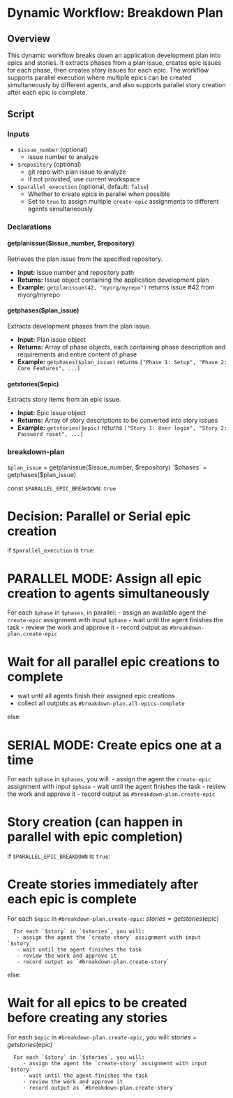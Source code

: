 # Dynamic Workflow: Breakdown Plan

## Overview

This dynamic workflow breaks down an application development plan into epics and stories. It extracts phases from a plan issue, creates epic issues for each phase, then creates story issues for each epic. The workflow supports parallel execution where multiple epics can be created simultaneously by different agents, and also supports parallel story creation after each epic is complete.

## Script

### Inputs
- `$issue_number` (optional)
  - issue number to analyze
- `$repository` (optional)
  - git repo with plan issue to analyze
  - if not provided, use current workspace
- `$parallel_execution` (optional, default: `false`)
  - Whether to create epics in parallel when possible
  - Set to `true` to assign multiple `create-epic` assignments to different agents simultaneously

### Declarations

#### getplanissue($issue_number, $repository)
Retrieves the plan issue from the specified repository.
- **Input:** Issue number and repository path
- **Returns:** Issue object containing the application development plan
- **Example:** `getplanissue(42, "myorg/myrepo")` returns issue #42 from myorg/myrepo

#### getphases($plan_issue)
Extracts development phases from the plan issue.
- **Input:** Plan issue object
- **Returns:** Array of phase objects, each containing phase description and requirements and entire content of phase
- **Example:** `getphases($plan_issue)` returns `["Phase 1: Setup", "Phase 2: Core Features", ...]`

#### getstories($epic)
Extracts story items from an epic issue.
- **Input:** Epic issue object
- **Returns:** Array of story descriptions to be converted into story issues
- **Example:** `getstories($epic)` returns `["Story 1: User login", "Story 2: Password reset", ...]`

 ### breakdown-plan

`$plan_issue` = getplanissue($issue_number, $repository)
`$phases` = getphases($plan_issue)

const `$PARALLEL_EPIC_BREAKDOWN`: `true`

# Decision: Parallel or Serial epic creation
if `$parallel_execution` is `true`:
   # PARALLEL MODE: Assign all epic creation to agents simultaneously
   For each `$phase` in `$phases`, in parallel:
      - assign an available agent the `create-epic` assignment with input `$phase`
      - wait until the agent finishes the task
      - review the work and approve it
      - record output as `#breakdown-plan.create-epic`

   # Wait for all parallel epic creations to complete
   - wait until all agents finish their assigned epic creations
   - collect all outputs as `#breakdown-plan.all-epics-complete`

else:
   # SERIAL MODE: Create epics one at a time
   For each `$phase` in `$phases`, you will:
      - assign the agent the `create-epic` assignment with input `$phase`
      - wait until the agent finishes the task
      - review the work and approve it
      - record output as `#breakdown-plan.create-epic`

# Story creation (can happen in parallel with epic completion)
if `$PARALLEL_EPIC_BREAKDOWN` is `true`:
   # Create stories immediately after each epic is complete
   For each `$epic` in `#breakdown-plan.create-epic`:
      $stories = getstories($epic)

      For each `$story` in `$stories`, you will:
       - assign the agent the `create-story` assignment with input `$story`
       - wait until the agent finishes the task
       - review the work and approve it
       - record output as `#breakdown-plan.create-story`

else:
   # Wait for all epics to be created before creating any stories
   For each `$epic` in `#breakdown-plan.create-epic`, you will:
      $stories = getstories($epic)

      For each `$story` in `$stories`, you will:
         - assign the agent the `create-story` assignment with input `$story`
         - wait until the agent finishes the task
         - review the work and approve it
         - record output as `#breakdown-plan.create-story`